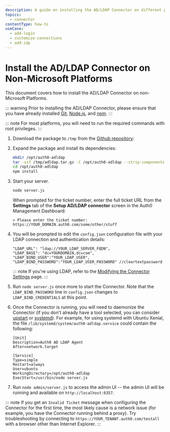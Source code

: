 ```yaml
---
description: A guide on installing the AD/LDAP Connector on different platforms.
topics:
  - connector
contentType: how-to
useCase:
  - add-login
  - customize-connections
  - add-idp
---
```

# Install the AD/LDAP Connector on Non-Microsoft Platforms

This document covers how to install the AD/LDAP Connector on non-Microsoft Platforms.

::: warning
Prior to installing the AD/LDAP Connector, please ensure that you have already installed [Git](https://git-scm.com/download/linux), [Node.js](https://nodejs.org), and [npm](http://blog.npmjs.org/post/85484771375/how-to-install-npm).
:::

::: note
For most platforms, you will need to run the required commands with root privileges.
:::

1. Download the package to `/tmp` from the <a class="download-github" href="https://github.com/auth0/ad-ldap-connector/releases/">Github repository</a>:

<code class="curl-example"></code>

2. Expand the package and install its dependencies:

    ```bash
    mkdir /opt/auth0-adldap
    tar -xzf /tmp/adldap.tar.gz -C /opt/auth0-adldap --strip-components=1
    cd /opt/auth0-adldap
    npm install
    ```

3. Start your server.

    ```bash
    node server.js
    ```

    When prompted for the ticket number, enter the full ticket URL from the **Settings** tab of the **Setup AD/LDAP connector** screen in the Auth0 Management Dashboard:

    ```text
    > Please enter the ticket number: https://YOUR_DOMAIN.auth0.com/some/other/stuff
    ```

4. You will be prompted to edit the `config.json` configuration file with your LDAP connection and authentication details:

    ```text
    "LDAP_URL": "ldap://YOUR_LDAP_SERVER_FQDN",
    "LDAP_BASE": "dc=YOURDOMAIN,dc=com",
    "LDAP_BIND_USER":"YOUR_LDAP_USER",
    "LDAP_BIND_PASSWORD":"YOUR_LDAP_USER_PASSWORD" //cleartextpassword
    ```

    ::: note
    If you're using LDAP, refer to the [Modifying the Connector Settings](/connector/modify) page.
    :::

5. Run `node server.js` once more to start the Connector. Note that the `LDAP_BIND_PASSWORD` line in `config.json` changes to `LDAP_BIND_CREDENTIALS` at this point.

6. Once the Connector is running, you will need to daemonize the Connector (if you don't already have a tool selected, you can consider [upstart](http://upstart.ubuntu.com/) or [systemd](https://www.freedesktop.org/wiki/Software/systemd/)). For example, for using systemd with Ubuntu Xenial, the file `/lib/systemd/system/auth0-adldap.service` could contain the following:
  
	```text
    [Unit]
    Description=Auth0 AD LDAP Agent
    After=network.target
    
    [Service]
    Type=simple
    Restart=always
    User=ubuntu
    WorkingDirectory=/opt/auth0-adldap
    ExecStart=/usr/bin/node server.js
    ```

7. Run `node admin/server.js` to access the admin UI -- the admin UI will be running and available on `http://localhost:8357`.

::: note
If you get an `Invalid Ticket` message when configuring the Connector for the first time, the most likely cause is a network issue (for example, you have the Connector running behind a proxy). Try troubleshooting by connecting to `https://YOUR_TENANT.auth0.com/testall` with a browser other than Internet Explorer.
:::

<script src="http://code.jquery.com/jquery-3.1.1.min.js"></script>
<script type="text/javascript">
  $(document).ready(function() {
    $.getJSON('https://cdn.auth0.com/connector/windows/latest.json', function (data) {
      $('.download-github').attr('href', 'https://github.com/auth0/ad-ldap-connector/releases/tag/v' + data.version);

      $('.curl-example').text('curl -Lo /tmp/adldap.tar.gz https://github.com/auth0/ad-ldap-connector/archive/v' + data.version + '.tar.gz');
    });
  });
</script>